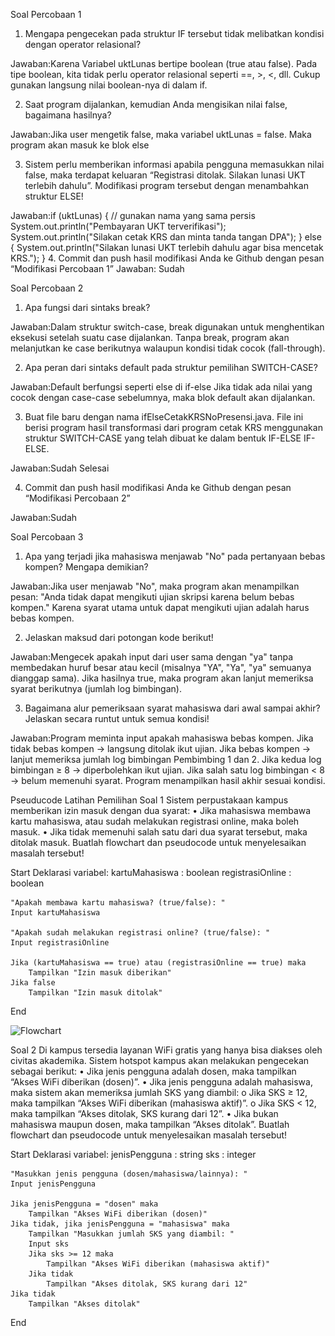 Soal Percobaan 1
1. Mengapa pengecekan pada struktur IF tersebut tidak melibatkan kondisi dengan 
operator relasional? 

Jawaban:Karena
   Variabel uktLunas bertipe boolean (true atau false).
   Pada tipe boolean, kita tidak perlu operator relasional seperti ==, >, <, dll.
   Cukup gunakan langsung nilai boolean-nya di dalam if.

2. Saat program dijalankan, kemudian Anda mengisikan nilai false, bagaimana hasilnya? 


Jawaban:Jika user mengetik false, maka variabel uktLunas = false.
Maka program akan masuk ke blok else

3. Sistem perlu memberikan informasi apabila pengguna memasukkan nilai false, maka 
terdapat keluaran “Registrasi ditolak. Silakan lunasi UKT terlebih dahulu”. Modifikasi 
program tersebut dengan menambahkan struktur ELSE! 


Jawaban:if (uktLunas) { // gunakan nama yang sama persis
            System.out.println("Pembayaran UKT terverifikasi");
            System.out.println("Silakan cetak KRS dan minta tanda tangan DPA");
        } else {
            System.out.println("Silakan lunasi UKT terlebih dahulu agar bisa mencetak KRS.");
        }
4. Commit dan push hasil modifikasi Anda ke Github dengan pesan “Modifikasi 
Percobaan 1”
Jawaban: Sudah

Soal Percobaan 2 
1. Apa fungsi dari sintaks break?


Jawaban:Dalam struktur switch-case, break digunakan untuk menghentikan eksekusi setelah suatu case dijalankan.
Tanpa break, program akan melanjutkan ke case berikutnya walaupun kondisi tidak cocok (fall-through).

2. Apa peran dari sintaks default pada struktur pemilihan SWITCH-CASE?


Jawaban:Default berfungsi seperti else di if-else Jika tidak ada nilai yang cocok dengan case-case sebelumnya, maka blok default akan dijalankan.

3. Buat file baru dengan nama ifElseCetakKRSNoPresensi.java. File ini berisi program hasil
transformasi dari program cetak KRS menggunakan struktur SWITCH-CASE yang telah
dibuat ke dalam bentuk IF-ELSE IF-ELSE.


Jawaban:Sudah Selesai

4. Commit dan push hasil modifikasi Anda ke Github dengan pesan “Modifikasi
Percobaan 2” 


Jawaban:Sudah 

Soal Percobaan 3
1. Apa yang terjadi jika mahasiswa menjawab "No" pada pertanyaan bebas kompen?
Mengapa demikian?


Jawaban:Jika user menjawab "No", maka program akan menampilkan pesan:
"Anda tidak dapat mengikuti ujian skripsi karena belum bebas kompen."
Karena syarat utama untuk dapat mengikuti ujian adalah harus bebas kompen.


2. Jelaskan maksud dari potongan kode berikut!


Jawaban:Mengecek apakah input dari user sama dengan "ya" tanpa membedakan huruf besar atau kecil (misalnya "YA", "Ya", "ya" semuanya dianggap sama).
Jika hasilnya true, maka program akan lanjut memeriksa syarat berikutnya (jumlah log bimbingan).


3. Bagaimana alur pemeriksaan syarat mahasiswa dari awal sampai akhir? Jelaskan secara
runtut untuk semua kondisi!


Jawaban:Program meminta input apakah mahasiswa bebas kompen.
Jika tidak bebas kompen → langsung ditolak ikut ujian.
Jika bebas kompen → lanjut memeriksa jumlah log bimbingan Pembimbing 1 dan 2.
Jika kedua log bimbingan ≥ 8 → diperbolehkan ikut ujian.
Jika salah satu log bimbingan < 8 → belum memenuhi syarat.
Program menampilkan hasil akhir sesuai kondisi.


Pseuducode Latihan Pemilihan
Soal 1
Sistem perpustakaan kampus memberikan izin masuk dengan dua syarat:
• Jika mahasiswa membawa kartu mahasiswa, atau sudah melakukan registrasi
online, maka boleh masuk.
• Jika tidak memenuhi salah satu dari dua syarat tersebut, maka ditolak masuk.
Buatlah flowchart dan pseudocode untuk menyelesaikan masalah tersebut!

Start
    Deklarasi variabel:
        kartuMahasiswa : boolean
        registrasiOnline : boolean

    "Apakah membawa kartu mahasiswa? (true/false): "
    Input kartuMahasiswa

    "Apakah sudah melakukan registrasi online? (true/false): "
    Input registrasiOnline

    Jika (kartuMahasiswa == true) atau (registrasiOnline == true) maka
        Tampilkan "Izin masuk diberikan"
    Jika false
        Tampilkan "Izin masuk ditolak"
End 

<img src="![alt text](image-1.png)" alt="Flowchart" width="300" height="200">

Soal 2
Di kampus tersedia layanan WiFi gratis yang hanya bisa diakses oleh civitas
akademika. Sistem hotspot kampus akan melakukan pengecekan sebagai berikut:
• Jika jenis pengguna adalah dosen, maka tampilkan “Akses WiFi diberikan (dosen)”.
• Jika jenis pengguna adalah mahasiswa, maka sistem akan memeriksa jumlah SKS
yang diambil:
o Jika SKS ≥ 12, maka tampilkan “Akses WiFi diberikan (mahasiswa aktif)”.
o Jika SKS < 12, maka tampilkan “Akses ditolak, SKS kurang dari 12”.
• Jika bukan mahasiswa maupun dosen, maka tampilkan “Akses ditolak”.
Buatlah flowchart dan pseudocode untuk menyelesaikan masalah tersebut!

Start
    Deklarasi variabel:
        jenisPengguna : string
        sks : integer

    "Masukkan jenis pengguna (dosen/mahasiswa/lainnya): "
    Input jenisPengguna

    Jika jenisPengguna = "dosen" maka
        Tampilkan "Akses WiFi diberikan (dosen)"
    Jika tidak, jika jenisPengguna = "mahasiswa" maka
        Tampilkan "Masukkan jumlah SKS yang diambil: "
        Input sks
        Jika sks >= 12 maka
            Tampilkan "Akses WiFi diberikan (mahasiswa aktif)"
        Jika tidak
            Tampilkan "Akses ditolak, SKS kurang dari 12"
    Jika tidak
        Tampilkan "Akses ditolak"
End

